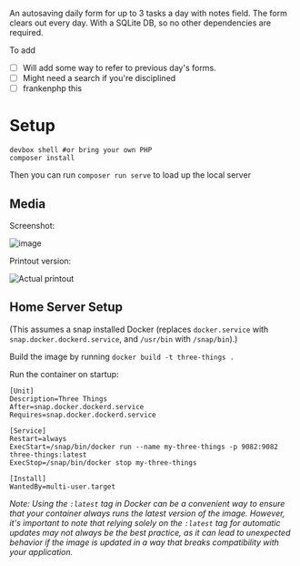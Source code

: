 An autosaving daily form for up to 3 tasks a day with notes field. The form clears out every day. With a SQLite DB, so no other dependencies are required.

To add

- [ ] Will add some way to refer to previous day's forms.
- [ ] Might need a search if you're disciplined
- [ ] frankenphp this

# Setup

```shell
devbox shell #or bring your own PHP
composer install
```
Then you can run `composer run serve` to load up the local server

## Media

Screenshot:

![image](https://github.com/svandragt/daily-tasks/assets/594871/8b8aebf7-d0fb-41b8-9e74-63a65eecc5f2)

Printout version:

![Actual printout](https://user-images.githubusercontent.com/594871/186113649-ece82e1d-72f2-4533-b8e5-37c5fd5a3c8a.jpg)


## Home Server Setup

(This assumes a snap installed Docker (replaces `docker.service` with `snap.docker.dockerd.service`, and `/usr/bin` with `/snap/bin`).)

Build the image by running `docker build -t three-things .`

Run the container on startup:

```systemd
[Unit]
Description=Three Things
After=snap.docker.dockerd.service
Requires=snap.docker.dockerd.service

[Service]
Restart=always
ExecStart=/snap/bin/docker run --name my-three-things -p 9082:9082 three-things:latest
ExecStop=/snap/bin/docker stop my-three-things

[Install]
WantedBy=multi-user.target
```

_Note: Using the `:latest` tag in Docker can be a convenient way to ensure that your container always runs the latest version of the image. However, it's important to note that relying solely on the `:latest` tag for automatic updates may not always be the best practice, as it can lead to unexpected behavior if the image is updated in a way that breaks compatibility with your application._
